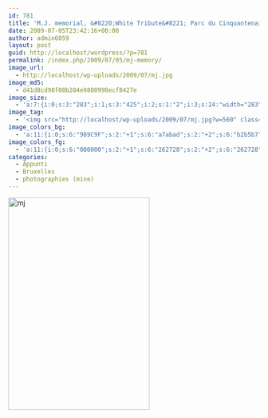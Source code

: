 ```yaml
---
id: 781
title: 'M.J. memorial, &#8220;White Tribute&#8221; Parc du Cinquantenaire'
date: 2009-07-05T23:42:16+00:00
author: admin6059
layout: post
guid: http://localhost/wordpress/?p=781
permalink: /index.php/2009/07/05/mj-memory/
image_url:
  - http://localhost/wp-uploads/2009/07/mj.jpg
image_md5:
  - d41d8cd98f00b204e9800998ecf8427e
image_size:
  - 'a:7:{i:0;s:3:"283";i:1;s:3:"425";i:2;s:1:"2";i:3;s:24:"width="283" height="425"";s:4:"bits";s:1:"8";s:8:"channels";s:1:"3";s:4:"mime";s:10:"image/jpeg";}'
image_tag:
  - '<img src="http://localhost/wp-uploads/2009/07/mj.jpg?w=560" class="aligncenter size-full wp-image-780" title="mj"   alt="mj"    />'
image_colors_bg:
  - 'a:11:{i:0;s:6:"989C9F";s:2:"+1";s:6:"a7abad";s:2:"+2";s:6:"b2b5b7";s:2:"+3";s:6:"ccced0";s:2:"+4";s:6:"e5e6e7";s:2:"+5";s:6:"f5f6f6";i:-1;s:6:"818587";i:-2;s:6:"727577";i:-3;s:6:"4c4e50";i:-4;s:6:"262728";i:-5;s:6:"0f1010";}'
image_colors_fg:
  - 'a:11:{i:0;s:6:"000000";s:2:"+1";s:6:"262728";s:2:"+2";s:6:"262728";s:2:"+3";s:6:"4c4e50";s:2:"+4";s:6:"4c4e50";s:2:"+5";s:6:"727577";i:-1;s:6:"000000";i:-2;s:6:"ffffff";i:-3;s:6:"ccced0";i:-4;s:6:"b2b5b7";i:-5;s:6:"989c9f";}'
categories:
  - Appunti
  - Bruxelles
  - photographies (mine)
---
```

[<img class="aligncenter wp-image-780 size-full" title="mj" src="http://blog.martasmaldone.eu/wp-content/uploads/2009/07/mj.jpg" alt="mj" width="283" height="425" srcset="http://blog.martasmaldone.eu/wp-content/uploads/2009/07/mj.jpg 283w, http://blog.martasmaldone.eu/wp-content/uploads/2009/07/mj-200x300.jpg 200w" sizes="(max-width: 283px) 100vw, 283px" />](http://blog.martasmaldone.eu/wp-content/uploads/2009/07/mj.jpg)
